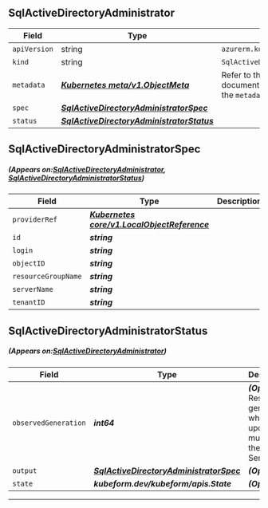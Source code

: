 ## SqlActiveDirectoryAdministrator
| Field | Type | Description |
| ------ | ----- | ----------- |
| `apiVersion` | string | `azurerm.kubeform.com/v1alpha1` |
|    `kind` | string | `SqlActiveDirectoryAdministrator` |
| `metadata` | ***[Kubernetes meta/v1.ObjectMeta](https://kubernetes.io/docs/reference/generated/kubernetes-api/v1.13/#objectmeta-v1-meta)***|Refer to the Kubernetes API documentation for the fields of the `metadata` field.|
| `spec` | ***[SqlActiveDirectoryAdministratorSpec](#SqlActiveDirectoryAdministratorSpec)***||
| `status` | ***[SqlActiveDirectoryAdministratorStatus](#SqlActiveDirectoryAdministratorStatus)***||
## SqlActiveDirectoryAdministratorSpec
##### (Appears on:[SqlActiveDirectoryAdministrator](#SqlActiveDirectoryAdministrator), [SqlActiveDirectoryAdministratorStatus](#SqlActiveDirectoryAdministratorStatus))
| Field | Type | Description |
| ------ | ----- | ----------- |
| `providerRef` | ***[Kubernetes core/v1.LocalObjectReference](https://kubernetes.io/docs/reference/generated/kubernetes-api/v1.13/#localobjectreference-v1-core)***||
| `id` | ***string***||
| `login` | ***string***||
| `objectID` | ***string***||
| `resourceGroupName` | ***string***||
| `serverName` | ***string***||
| `tenantID` | ***string***||
## SqlActiveDirectoryAdministratorStatus
##### (Appears on:[SqlActiveDirectoryAdministrator](#SqlActiveDirectoryAdministrator))
| Field | Type | Description |
| ------ | ----- | ----------- |
| `observedGeneration` | ***int64***| ***(Optional)*** Resource generation, which is updated on mutation by the API Server.|
| `output` | ***[SqlActiveDirectoryAdministratorSpec](#SqlActiveDirectoryAdministratorSpec)***| ***(Optional)*** |
| `state` | ***kubeform.dev/kubeform/apis.State***| ***(Optional)*** |
---
